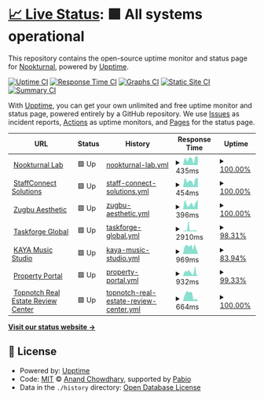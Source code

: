 # [📈 Live Status](https://Nookturnal.github.io/upptime): <!--live status--> **🟩 All systems operational**

This repository contains the open-source uptime monitor and status page for [Nookturnal](https://Nookturnal.github.io/upptime), powered by [Upptime](https://github.com/upptime/upptime).

[![Uptime CI](https://github.com/Nookturnal/upptime/workflows/Uptime%20CI/badge.svg)](https://github.com/Nookturnal/upptime/actions?query=workflow%3A%22Uptime+CI%22)
[![Response Time CI](https://github.com/Nookturnal/upptime/workflows/Response%20Time%20CI/badge.svg)](https://github.com/Nookturnal/upptime/actions?query=workflow%3A%22Response+Time+CI%22)
[![Graphs CI](https://github.com/Nookturnal/upptime/workflows/Graphs%20CI/badge.svg)](https://github.com/Nookturnal/upptime/actions?query=workflow%3A%22Graphs+CI%22)
[![Static Site CI](https://github.com/Nookturnal/upptime/workflows/Static%20Site%20CI/badge.svg)](https://github.com/Nookturnal/upptime/actions?query=workflow%3A%22Static+Site+CI%22)
[![Summary CI](https://github.com/Nookturnal/upptime/workflows/Summary%20CI/badge.svg)](https://github.com/Nookturnal/upptime/actions?query=workflow%3A%22Summary+CI%22)

With [Upptime](https://upptime.js.org), you can get your own unlimited and free uptime monitor and status page, powered entirely by a GitHub repository. We use [Issues](https://github.com/Nookturnal/upptime/issues) as incident reports, [Actions](https://github.com/Nookturnal/upptime/actions) as uptime monitors, and [Pages](https://Nookturnal.github.io/upptime) for the status page.

<!--start: status pages-->
<!-- This summary is generated by Upptime (https://github.com/upptime/upptime) -->
<!-- Do not edit this manually, your changes will be overwritten -->
<!-- prettier-ignore -->
| URL | Status | History | Response Time | Uptime |
| --- | ------ | ------- | ------------- | ------ |
| <img alt="" src="https://icons.duckduckgo.com/ip3/www.nookturnal.com.ico" height="13"> [Nookturnal Lab](https://www.nookturnal.com/) | 🟩 Up | [nookturnal-lab.yml](https://github.com/nookturnal/nookturnal-upptime/commits/HEAD/history/nookturnal-lab.yml) | <details><summary><img alt="Response time graph" src="./graphs/nookturnal-lab/response-time-week.png" height="20"> 435ms</summary><br><a href="https://status.nookturnal.com/history/nookturnal-lab"><img alt="Response time 329" src="https://img.shields.io/endpoint?url=https%3A%2F%2Fraw.githubusercontent.com%2Fnookturnal%2Fnookturnal-upptime%2FHEAD%2Fapi%2Fnookturnal-lab%2Fresponse-time.json"></a><br><a href="https://status.nookturnal.com/history/nookturnal-lab"><img alt="24-hour response time 551" src="https://img.shields.io/endpoint?url=https%3A%2F%2Fraw.githubusercontent.com%2Fnookturnal%2Fnookturnal-upptime%2FHEAD%2Fapi%2Fnookturnal-lab%2Fresponse-time-day.json"></a><br><a href="https://status.nookturnal.com/history/nookturnal-lab"><img alt="7-day response time 435" src="https://img.shields.io/endpoint?url=https%3A%2F%2Fraw.githubusercontent.com%2Fnookturnal%2Fnookturnal-upptime%2FHEAD%2Fapi%2Fnookturnal-lab%2Fresponse-time-week.json"></a><br><a href="https://status.nookturnal.com/history/nookturnal-lab"><img alt="30-day response time 355" src="https://img.shields.io/endpoint?url=https%3A%2F%2Fraw.githubusercontent.com%2Fnookturnal%2Fnookturnal-upptime%2FHEAD%2Fapi%2Fnookturnal-lab%2Fresponse-time-month.json"></a><br><a href="https://status.nookturnal.com/history/nookturnal-lab"><img alt="1-year response time 329" src="https://img.shields.io/endpoint?url=https%3A%2F%2Fraw.githubusercontent.com%2Fnookturnal%2Fnookturnal-upptime%2FHEAD%2Fapi%2Fnookturnal-lab%2Fresponse-time-year.json"></a></details> | <details><summary><a href="https://status.nookturnal.com/history/nookturnal-lab">100.00%</a></summary><a href="https://status.nookturnal.com/history/nookturnal-lab"><img alt="All-time uptime 100.00%" src="https://img.shields.io/endpoint?url=https%3A%2F%2Fraw.githubusercontent.com%2Fnookturnal%2Fnookturnal-upptime%2FHEAD%2Fapi%2Fnookturnal-lab%2Fuptime.json"></a><br><a href="https://status.nookturnal.com/history/nookturnal-lab"><img alt="24-hour uptime 100.00%" src="https://img.shields.io/endpoint?url=https%3A%2F%2Fraw.githubusercontent.com%2Fnookturnal%2Fnookturnal-upptime%2FHEAD%2Fapi%2Fnookturnal-lab%2Fuptime-day.json"></a><br><a href="https://status.nookturnal.com/history/nookturnal-lab"><img alt="7-day uptime 100.00%" src="https://img.shields.io/endpoint?url=https%3A%2F%2Fraw.githubusercontent.com%2Fnookturnal%2Fnookturnal-upptime%2FHEAD%2Fapi%2Fnookturnal-lab%2Fuptime-week.json"></a><br><a href="https://status.nookturnal.com/history/nookturnal-lab"><img alt="30-day uptime 100.00%" src="https://img.shields.io/endpoint?url=https%3A%2F%2Fraw.githubusercontent.com%2Fnookturnal%2Fnookturnal-upptime%2FHEAD%2Fapi%2Fnookturnal-lab%2Fuptime-month.json"></a><br><a href="https://status.nookturnal.com/history/nookturnal-lab"><img alt="1-year uptime 100.00%" src="https://img.shields.io/endpoint?url=https%3A%2F%2Fraw.githubusercontent.com%2Fnookturnal%2Fnookturnal-upptime%2FHEAD%2Fapi%2Fnookturnal-lab%2Fuptime-year.json"></a></details>
| <img alt="" src="https://icons.duckduckgo.com/ip3/www.staffconnect.ph.ico" height="13"> [StaffConnect Solutions](https://www.staffconnect.ph/) | 🟩 Up | [staff-connect-solutions.yml](https://github.com/nookturnal/nookturnal-upptime/commits/HEAD/history/staff-connect-solutions.yml) | <details><summary><img alt="Response time graph" src="./graphs/staff-connect-solutions/response-time-week.png" height="20"> 454ms</summary><br><a href="https://status.nookturnal.com/history/staff-connect-solutions"><img alt="Response time 374" src="https://img.shields.io/endpoint?url=https%3A%2F%2Fraw.githubusercontent.com%2Fnookturnal%2Fnookturnal-upptime%2FHEAD%2Fapi%2Fstaff-connect-solutions%2Fresponse-time.json"></a><br><a href="https://status.nookturnal.com/history/staff-connect-solutions"><img alt="24-hour response time 612" src="https://img.shields.io/endpoint?url=https%3A%2F%2Fraw.githubusercontent.com%2Fnookturnal%2Fnookturnal-upptime%2FHEAD%2Fapi%2Fstaff-connect-solutions%2Fresponse-time-day.json"></a><br><a href="https://status.nookturnal.com/history/staff-connect-solutions"><img alt="7-day response time 454" src="https://img.shields.io/endpoint?url=https%3A%2F%2Fraw.githubusercontent.com%2Fnookturnal%2Fnookturnal-upptime%2FHEAD%2Fapi%2Fstaff-connect-solutions%2Fresponse-time-week.json"></a><br><a href="https://status.nookturnal.com/history/staff-connect-solutions"><img alt="30-day response time 388" src="https://img.shields.io/endpoint?url=https%3A%2F%2Fraw.githubusercontent.com%2Fnookturnal%2Fnookturnal-upptime%2FHEAD%2Fapi%2Fstaff-connect-solutions%2Fresponse-time-month.json"></a><br><a href="https://status.nookturnal.com/history/staff-connect-solutions"><img alt="1-year response time 374" src="https://img.shields.io/endpoint?url=https%3A%2F%2Fraw.githubusercontent.com%2Fnookturnal%2Fnookturnal-upptime%2FHEAD%2Fapi%2Fstaff-connect-solutions%2Fresponse-time-year.json"></a></details> | <details><summary><a href="https://status.nookturnal.com/history/staff-connect-solutions">100.00%</a></summary><a href="https://status.nookturnal.com/history/staff-connect-solutions"><img alt="All-time uptime 100.00%" src="https://img.shields.io/endpoint?url=https%3A%2F%2Fraw.githubusercontent.com%2Fnookturnal%2Fnookturnal-upptime%2FHEAD%2Fapi%2Fstaff-connect-solutions%2Fuptime.json"></a><br><a href="https://status.nookturnal.com/history/staff-connect-solutions"><img alt="24-hour uptime 100.00%" src="https://img.shields.io/endpoint?url=https%3A%2F%2Fraw.githubusercontent.com%2Fnookturnal%2Fnookturnal-upptime%2FHEAD%2Fapi%2Fstaff-connect-solutions%2Fuptime-day.json"></a><br><a href="https://status.nookturnal.com/history/staff-connect-solutions"><img alt="7-day uptime 100.00%" src="https://img.shields.io/endpoint?url=https%3A%2F%2Fraw.githubusercontent.com%2Fnookturnal%2Fnookturnal-upptime%2FHEAD%2Fapi%2Fstaff-connect-solutions%2Fuptime-week.json"></a><br><a href="https://status.nookturnal.com/history/staff-connect-solutions"><img alt="30-day uptime 100.00%" src="https://img.shields.io/endpoint?url=https%3A%2F%2Fraw.githubusercontent.com%2Fnookturnal%2Fnookturnal-upptime%2FHEAD%2Fapi%2Fstaff-connect-solutions%2Fuptime-month.json"></a><br><a href="https://status.nookturnal.com/history/staff-connect-solutions"><img alt="1-year uptime 100.00%" src="https://img.shields.io/endpoint?url=https%3A%2F%2Fraw.githubusercontent.com%2Fnookturnal%2Fnookturnal-upptime%2FHEAD%2Fapi%2Fstaff-connect-solutions%2Fuptime-year.json"></a></details>
| <img alt="" src="https://icons.duckduckgo.com/ip3/www.zugbuaesthetic.com.ico" height="13"> [Zugbu Aesthetic](https://www.zugbuaesthetic.com/) | 🟩 Up | [zugbu-aesthetic.yml](https://github.com/nookturnal/nookturnal-upptime/commits/HEAD/history/zugbu-aesthetic.yml) | <details><summary><img alt="Response time graph" src="./graphs/zugbu-aesthetic/response-time-week.png" height="20"> 396ms</summary><br><a href="https://status.nookturnal.com/history/zugbu-aesthetic"><img alt="Response time 352" src="https://img.shields.io/endpoint?url=https%3A%2F%2Fraw.githubusercontent.com%2Fnookturnal%2Fnookturnal-upptime%2FHEAD%2Fapi%2Fzugbu-aesthetic%2Fresponse-time.json"></a><br><a href="https://status.nookturnal.com/history/zugbu-aesthetic"><img alt="24-hour response time 659" src="https://img.shields.io/endpoint?url=https%3A%2F%2Fraw.githubusercontent.com%2Fnookturnal%2Fnookturnal-upptime%2FHEAD%2Fapi%2Fzugbu-aesthetic%2Fresponse-time-day.json"></a><br><a href="https://status.nookturnal.com/history/zugbu-aesthetic"><img alt="7-day response time 396" src="https://img.shields.io/endpoint?url=https%3A%2F%2Fraw.githubusercontent.com%2Fnookturnal%2Fnookturnal-upptime%2FHEAD%2Fapi%2Fzugbu-aesthetic%2Fresponse-time-week.json"></a><br><a href="https://status.nookturnal.com/history/zugbu-aesthetic"><img alt="30-day response time 399" src="https://img.shields.io/endpoint?url=https%3A%2F%2Fraw.githubusercontent.com%2Fnookturnal%2Fnookturnal-upptime%2FHEAD%2Fapi%2Fzugbu-aesthetic%2Fresponse-time-month.json"></a><br><a href="https://status.nookturnal.com/history/zugbu-aesthetic"><img alt="1-year response time 352" src="https://img.shields.io/endpoint?url=https%3A%2F%2Fraw.githubusercontent.com%2Fnookturnal%2Fnookturnal-upptime%2FHEAD%2Fapi%2Fzugbu-aesthetic%2Fresponse-time-year.json"></a></details> | <details><summary><a href="https://status.nookturnal.com/history/zugbu-aesthetic">100.00%</a></summary><a href="https://status.nookturnal.com/history/zugbu-aesthetic"><img alt="All-time uptime 100.00%" src="https://img.shields.io/endpoint?url=https%3A%2F%2Fraw.githubusercontent.com%2Fnookturnal%2Fnookturnal-upptime%2FHEAD%2Fapi%2Fzugbu-aesthetic%2Fuptime.json"></a><br><a href="https://status.nookturnal.com/history/zugbu-aesthetic"><img alt="24-hour uptime 100.00%" src="https://img.shields.io/endpoint?url=https%3A%2F%2Fraw.githubusercontent.com%2Fnookturnal%2Fnookturnal-upptime%2FHEAD%2Fapi%2Fzugbu-aesthetic%2Fuptime-day.json"></a><br><a href="https://status.nookturnal.com/history/zugbu-aesthetic"><img alt="7-day uptime 100.00%" src="https://img.shields.io/endpoint?url=https%3A%2F%2Fraw.githubusercontent.com%2Fnookturnal%2Fnookturnal-upptime%2FHEAD%2Fapi%2Fzugbu-aesthetic%2Fuptime-week.json"></a><br><a href="https://status.nookturnal.com/history/zugbu-aesthetic"><img alt="30-day uptime 100.00%" src="https://img.shields.io/endpoint?url=https%3A%2F%2Fraw.githubusercontent.com%2Fnookturnal%2Fnookturnal-upptime%2FHEAD%2Fapi%2Fzugbu-aesthetic%2Fuptime-month.json"></a><br><a href="https://status.nookturnal.com/history/zugbu-aesthetic"><img alt="1-year uptime 100.00%" src="https://img.shields.io/endpoint?url=https%3A%2F%2Fraw.githubusercontent.com%2Fnookturnal%2Fnookturnal-upptime%2FHEAD%2Fapi%2Fzugbu-aesthetic%2Fuptime-year.json"></a></details>
| <img alt="" src="https://icons.duckduckgo.com/ip3/www.taskforgeglobal.com.ico" height="13"> [Taskforge Global](https://www.taskforgeglobal.com/) | 🟩 Up | [taskforge-global.yml](https://github.com/nookturnal/nookturnal-upptime/commits/HEAD/history/taskforge-global.yml) | <details><summary><img alt="Response time graph" src="./graphs/taskforge-global/response-time-week.png" height="20"> 2910ms</summary><br><a href="https://status.nookturnal.com/history/taskforge-global"><img alt="Response time 1313" src="https://img.shields.io/endpoint?url=https%3A%2F%2Fraw.githubusercontent.com%2Fnookturnal%2Fnookturnal-upptime%2FHEAD%2Fapi%2Ftaskforge-global%2Fresponse-time.json"></a><br><a href="https://status.nookturnal.com/history/taskforge-global"><img alt="24-hour response time 86" src="https://img.shields.io/endpoint?url=https%3A%2F%2Fraw.githubusercontent.com%2Fnookturnal%2Fnookturnal-upptime%2FHEAD%2Fapi%2Ftaskforge-global%2Fresponse-time-day.json"></a><br><a href="https://status.nookturnal.com/history/taskforge-global"><img alt="7-day response time 2910" src="https://img.shields.io/endpoint?url=https%3A%2F%2Fraw.githubusercontent.com%2Fnookturnal%2Fnookturnal-upptime%2FHEAD%2Fapi%2Ftaskforge-global%2Fresponse-time-week.json"></a><br><a href="https://status.nookturnal.com/history/taskforge-global"><img alt="30-day response time 1798" src="https://img.shields.io/endpoint?url=https%3A%2F%2Fraw.githubusercontent.com%2Fnookturnal%2Fnookturnal-upptime%2FHEAD%2Fapi%2Ftaskforge-global%2Fresponse-time-month.json"></a><br><a href="https://status.nookturnal.com/history/taskforge-global"><img alt="1-year response time 1313" src="https://img.shields.io/endpoint?url=https%3A%2F%2Fraw.githubusercontent.com%2Fnookturnal%2Fnookturnal-upptime%2FHEAD%2Fapi%2Ftaskforge-global%2Fresponse-time-year.json"></a></details> | <details><summary><a href="https://status.nookturnal.com/history/taskforge-global">98.31%</a></summary><a href="https://status.nookturnal.com/history/taskforge-global"><img alt="All-time uptime 99.95%" src="https://img.shields.io/endpoint?url=https%3A%2F%2Fraw.githubusercontent.com%2Fnookturnal%2Fnookturnal-upptime%2FHEAD%2Fapi%2Ftaskforge-global%2Fuptime.json"></a><br><a href="https://status.nookturnal.com/history/taskforge-global"><img alt="24-hour uptime 100.00%" src="https://img.shields.io/endpoint?url=https%3A%2F%2Fraw.githubusercontent.com%2Fnookturnal%2Fnookturnal-upptime%2FHEAD%2Fapi%2Ftaskforge-global%2Fuptime-day.json"></a><br><a href="https://status.nookturnal.com/history/taskforge-global"><img alt="7-day uptime 98.31%" src="https://img.shields.io/endpoint?url=https%3A%2F%2Fraw.githubusercontent.com%2Fnookturnal%2Fnookturnal-upptime%2FHEAD%2Fapi%2Ftaskforge-global%2Fuptime-week.json"></a><br><a href="https://status.nookturnal.com/history/taskforge-global"><img alt="30-day uptime 99.61%" src="https://img.shields.io/endpoint?url=https%3A%2F%2Fraw.githubusercontent.com%2Fnookturnal%2Fnookturnal-upptime%2FHEAD%2Fapi%2Ftaskforge-global%2Fuptime-month.json"></a><br><a href="https://status.nookturnal.com/history/taskforge-global"><img alt="1-year uptime 99.95%" src="https://img.shields.io/endpoint?url=https%3A%2F%2Fraw.githubusercontent.com%2Fnookturnal%2Fnookturnal-upptime%2FHEAD%2Fapi%2Ftaskforge-global%2Fuptime-year.json"></a></details>
| <img alt="" src="https://icons.duckduckgo.com/ip3/www.kayamusicstudio.com.ico" height="13"> [KAYA Music Studio](https://www.kayamusicstudio.com/) | 🟩 Up | [kaya-music-studio.yml](https://github.com/nookturnal/nookturnal-upptime/commits/HEAD/history/kaya-music-studio.yml) | <details><summary><img alt="Response time graph" src="./graphs/kaya-music-studio/response-time-week.png" height="20"> 969ms</summary><br><a href="https://status.nookturnal.com/history/kaya-music-studio"><img alt="Response time 1278" src="https://img.shields.io/endpoint?url=https%3A%2F%2Fraw.githubusercontent.com%2Fnookturnal%2Fnookturnal-upptime%2FHEAD%2Fapi%2Fkaya-music-studio%2Fresponse-time.json"></a><br><a href="https://status.nookturnal.com/history/kaya-music-studio"><img alt="24-hour response time 333" src="https://img.shields.io/endpoint?url=https%3A%2F%2Fraw.githubusercontent.com%2Fnookturnal%2Fnookturnal-upptime%2FHEAD%2Fapi%2Fkaya-music-studio%2Fresponse-time-day.json"></a><br><a href="https://status.nookturnal.com/history/kaya-music-studio"><img alt="7-day response time 969" src="https://img.shields.io/endpoint?url=https%3A%2F%2Fraw.githubusercontent.com%2Fnookturnal%2Fnookturnal-upptime%2FHEAD%2Fapi%2Fkaya-music-studio%2Fresponse-time-week.json"></a><br><a href="https://status.nookturnal.com/history/kaya-music-studio"><img alt="30-day response time 1204" src="https://img.shields.io/endpoint?url=https%3A%2F%2Fraw.githubusercontent.com%2Fnookturnal%2Fnookturnal-upptime%2FHEAD%2Fapi%2Fkaya-music-studio%2Fresponse-time-month.json"></a><br><a href="https://status.nookturnal.com/history/kaya-music-studio"><img alt="1-year response time 1278" src="https://img.shields.io/endpoint?url=https%3A%2F%2Fraw.githubusercontent.com%2Fnookturnal%2Fnookturnal-upptime%2FHEAD%2Fapi%2Fkaya-music-studio%2Fresponse-time-year.json"></a></details> | <details><summary><a href="https://status.nookturnal.com/history/kaya-music-studio">83.94%</a></summary><a href="https://status.nookturnal.com/history/kaya-music-studio"><img alt="All-time uptime 98.99%" src="https://img.shields.io/endpoint?url=https%3A%2F%2Fraw.githubusercontent.com%2Fnookturnal%2Fnookturnal-upptime%2FHEAD%2Fapi%2Fkaya-music-studio%2Fuptime.json"></a><br><a href="https://status.nookturnal.com/history/kaya-music-studio"><img alt="24-hour uptime 80.27%" src="https://img.shields.io/endpoint?url=https%3A%2F%2Fraw.githubusercontent.com%2Fnookturnal%2Fnookturnal-upptime%2FHEAD%2Fapi%2Fkaya-music-studio%2Fuptime-day.json"></a><br><a href="https://status.nookturnal.com/history/kaya-music-studio"><img alt="7-day uptime 83.94%" src="https://img.shields.io/endpoint?url=https%3A%2F%2Fraw.githubusercontent.com%2Fnookturnal%2Fnookturnal-upptime%2FHEAD%2Fapi%2Fkaya-music-studio%2Fuptime-week.json"></a><br><a href="https://status.nookturnal.com/history/kaya-music-studio"><img alt="30-day uptime 96.31%" src="https://img.shields.io/endpoint?url=https%3A%2F%2Fraw.githubusercontent.com%2Fnookturnal%2Fnookturnal-upptime%2FHEAD%2Fapi%2Fkaya-music-studio%2Fuptime-month.json"></a><br><a href="https://status.nookturnal.com/history/kaya-music-studio"><img alt="1-year uptime 98.99%" src="https://img.shields.io/endpoint?url=https%3A%2F%2Fraw.githubusercontent.com%2Fnookturnal%2Fnookturnal-upptime%2FHEAD%2Fapi%2Fkaya-music-studio%2Fuptime-year.json"></a></details>
| <img alt="" src="https://icons.duckduckgo.com/ip3/www.propertyportal.ph.ico" height="13"> [Property Portal](https://www.propertyportal.ph/) | 🟩 Up | [property-portal.yml](https://github.com/nookturnal/nookturnal-upptime/commits/HEAD/history/property-portal.yml) | <details><summary><img alt="Response time graph" src="./graphs/property-portal/response-time-week.png" height="20"> 932ms</summary><br><a href="https://status.nookturnal.com/history/property-portal"><img alt="Response time 744" src="https://img.shields.io/endpoint?url=https%3A%2F%2Fraw.githubusercontent.com%2Fnookturnal%2Fnookturnal-upptime%2FHEAD%2Fapi%2Fproperty-portal%2Fresponse-time.json"></a><br><a href="https://status.nookturnal.com/history/property-portal"><img alt="24-hour response time 153" src="https://img.shields.io/endpoint?url=https%3A%2F%2Fraw.githubusercontent.com%2Fnookturnal%2Fnookturnal-upptime%2FHEAD%2Fapi%2Fproperty-portal%2Fresponse-time-day.json"></a><br><a href="https://status.nookturnal.com/history/property-portal"><img alt="7-day response time 932" src="https://img.shields.io/endpoint?url=https%3A%2F%2Fraw.githubusercontent.com%2Fnookturnal%2Fnookturnal-upptime%2FHEAD%2Fapi%2Fproperty-portal%2Fresponse-time-week.json"></a><br><a href="https://status.nookturnal.com/history/property-portal"><img alt="30-day response time 1059" src="https://img.shields.io/endpoint?url=https%3A%2F%2Fraw.githubusercontent.com%2Fnookturnal%2Fnookturnal-upptime%2FHEAD%2Fapi%2Fproperty-portal%2Fresponse-time-month.json"></a><br><a href="https://status.nookturnal.com/history/property-portal"><img alt="1-year response time 744" src="https://img.shields.io/endpoint?url=https%3A%2F%2Fraw.githubusercontent.com%2Fnookturnal%2Fnookturnal-upptime%2FHEAD%2Fapi%2Fproperty-portal%2Fresponse-time-year.json"></a></details> | <details><summary><a href="https://status.nookturnal.com/history/property-portal">99.33%</a></summary><a href="https://status.nookturnal.com/history/property-portal"><img alt="All-time uptime 99.98%" src="https://img.shields.io/endpoint?url=https%3A%2F%2Fraw.githubusercontent.com%2Fnookturnal%2Fnookturnal-upptime%2FHEAD%2Fapi%2Fproperty-portal%2Fuptime.json"></a><br><a href="https://status.nookturnal.com/history/property-portal"><img alt="24-hour uptime 100.00%" src="https://img.shields.io/endpoint?url=https%3A%2F%2Fraw.githubusercontent.com%2Fnookturnal%2Fnookturnal-upptime%2FHEAD%2Fapi%2Fproperty-portal%2Fuptime-day.json"></a><br><a href="https://status.nookturnal.com/history/property-portal"><img alt="7-day uptime 99.33%" src="https://img.shields.io/endpoint?url=https%3A%2F%2Fraw.githubusercontent.com%2Fnookturnal%2Fnookturnal-upptime%2FHEAD%2Fapi%2Fproperty-portal%2Fuptime-week.json"></a><br><a href="https://status.nookturnal.com/history/property-portal"><img alt="30-day uptime 99.85%" src="https://img.shields.io/endpoint?url=https%3A%2F%2Fraw.githubusercontent.com%2Fnookturnal%2Fnookturnal-upptime%2FHEAD%2Fapi%2Fproperty-portal%2Fuptime-month.json"></a><br><a href="https://status.nookturnal.com/history/property-portal"><img alt="1-year uptime 99.98%" src="https://img.shields.io/endpoint?url=https%3A%2F%2Fraw.githubusercontent.com%2Fnookturnal%2Fnookturnal-upptime%2FHEAD%2Fapi%2Fproperty-portal%2Fuptime-year.json"></a></details>
| <img alt="" src="https://icons.duckduckgo.com/ip3/www.topnotchreviewcenter.com.ico" height="13"> [Topnotch Real Estate Review Center](https://www.topnotchreviewcenter.com/) | 🟩 Up | [topnotch-real-estate-review-center.yml](https://github.com/nookturnal/nookturnal-upptime/commits/HEAD/history/topnotch-real-estate-review-center.yml) | <details><summary><img alt="Response time graph" src="./graphs/topnotch-real-estate-review-center/response-time-week.png" height="20"> 664ms</summary><br><a href="https://status.nookturnal.com/history/topnotch-real-estate-review-center"><img alt="Response time 1119" src="https://img.shields.io/endpoint?url=https%3A%2F%2Fraw.githubusercontent.com%2Fnookturnal%2Fnookturnal-upptime%2FHEAD%2Fapi%2Ftopnotch-real-estate-review-center%2Fresponse-time.json"></a><br><a href="https://status.nookturnal.com/history/topnotch-real-estate-review-center"><img alt="24-hour response time 99" src="https://img.shields.io/endpoint?url=https%3A%2F%2Fraw.githubusercontent.com%2Fnookturnal%2Fnookturnal-upptime%2FHEAD%2Fapi%2Ftopnotch-real-estate-review-center%2Fresponse-time-day.json"></a><br><a href="https://status.nookturnal.com/history/topnotch-real-estate-review-center"><img alt="7-day response time 664" src="https://img.shields.io/endpoint?url=https%3A%2F%2Fraw.githubusercontent.com%2Fnookturnal%2Fnookturnal-upptime%2FHEAD%2Fapi%2Ftopnotch-real-estate-review-center%2Fresponse-time-week.json"></a><br><a href="https://status.nookturnal.com/history/topnotch-real-estate-review-center"><img alt="30-day response time 1069" src="https://img.shields.io/endpoint?url=https%3A%2F%2Fraw.githubusercontent.com%2Fnookturnal%2Fnookturnal-upptime%2FHEAD%2Fapi%2Ftopnotch-real-estate-review-center%2Fresponse-time-month.json"></a><br><a href="https://status.nookturnal.com/history/topnotch-real-estate-review-center"><img alt="1-year response time 1119" src="https://img.shields.io/endpoint?url=https%3A%2F%2Fraw.githubusercontent.com%2Fnookturnal%2Fnookturnal-upptime%2FHEAD%2Fapi%2Ftopnotch-real-estate-review-center%2Fresponse-time-year.json"></a></details> | <details><summary><a href="https://status.nookturnal.com/history/topnotch-real-estate-review-center">100.00%</a></summary><a href="https://status.nookturnal.com/history/topnotch-real-estate-review-center"><img alt="All-time uptime 100.00%" src="https://img.shields.io/endpoint?url=https%3A%2F%2Fraw.githubusercontent.com%2Fnookturnal%2Fnookturnal-upptime%2FHEAD%2Fapi%2Ftopnotch-real-estate-review-center%2Fuptime.json"></a><br><a href="https://status.nookturnal.com/history/topnotch-real-estate-review-center"><img alt="24-hour uptime 100.00%" src="https://img.shields.io/endpoint?url=https%3A%2F%2Fraw.githubusercontent.com%2Fnookturnal%2Fnookturnal-upptime%2FHEAD%2Fapi%2Ftopnotch-real-estate-review-center%2Fuptime-day.json"></a><br><a href="https://status.nookturnal.com/history/topnotch-real-estate-review-center"><img alt="7-day uptime 100.00%" src="https://img.shields.io/endpoint?url=https%3A%2F%2Fraw.githubusercontent.com%2Fnookturnal%2Fnookturnal-upptime%2FHEAD%2Fapi%2Ftopnotch-real-estate-review-center%2Fuptime-week.json"></a><br><a href="https://status.nookturnal.com/history/topnotch-real-estate-review-center"><img alt="30-day uptime 100.00%" src="https://img.shields.io/endpoint?url=https%3A%2F%2Fraw.githubusercontent.com%2Fnookturnal%2Fnookturnal-upptime%2FHEAD%2Fapi%2Ftopnotch-real-estate-review-center%2Fuptime-month.json"></a><br><a href="https://status.nookturnal.com/history/topnotch-real-estate-review-center"><img alt="1-year uptime 100.00%" src="https://img.shields.io/endpoint?url=https%3A%2F%2Fraw.githubusercontent.com%2Fnookturnal%2Fnookturnal-upptime%2FHEAD%2Fapi%2Ftopnotch-real-estate-review-center%2Fuptime-year.json"></a></details>

<!--end: status pages-->

[**Visit our status website →**](https://Nookturnal.github.io/upptime)

## 📄 License

- Powered by: [Upptime](https://github.com/upptime/upptime)
- Code: [MIT](./LICENSE) © [Anand Chowdhary](https://anandchowdhary.com), supported by [Pabio](https://pabio.com)
- Data in the `./history` directory: [Open Database License](https://opendatacommons.org/licenses/odbl/1-0/)
